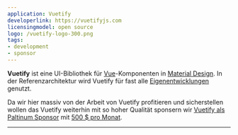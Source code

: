 ```yaml
---
application: Vuetify
developerlink: https://vuetifyjs.com
licensingmodel: open source
logo: /vuetify-logo-300.png
tags:
- development
- sponsor
---
```

__Vuetify__ ist eine UI-Bibliothek für [Vue](./vue.js.md)-Komponenten in [Material Design](https://m3.material.io).
In der Referenzarchitektur wird Vuetify für fast alle [Eigenentwicklungen](../publish) genutzt.

Da wir hier massiv von der Arbeit von Vuetify profitieren und sicherstellen wollen das Vuetify weiterhin mit so hoher Qualität 
sponsern wir [Vuetify als Paltinum Sponsor](https://vuetifyjs.com/en/introduction/sponsors-and-backers/#platinum) mit [500 $ pro Monat](https://www.muenchen-transparent.de/dokumente/7347900).

---
